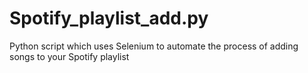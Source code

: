 # Spotify_playlist_add.py
Python script which uses Selenium to automate the process of adding songs to your Spotify playlist
